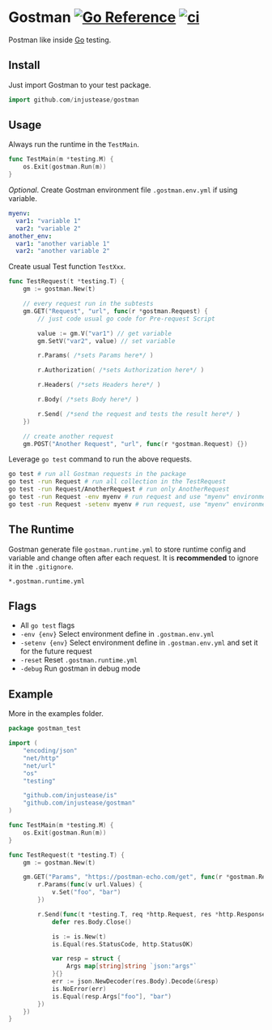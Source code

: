 # Gostman [![Go Reference](https://pkg.go.dev/badge/github.com/injustease/gostman.svg)](https://pkg.go.dev/github.com/injustease/gostman) [![ci](https://github.com/injustease/gostman/actions/workflows/ci.yml/badge.svg)](https://github.com/injustease/gostman/actions/workflows/ci.yml)

Postman like inside [Go](https://golang.org/) testing.

## Install

Just import Gostman to your test package.

```go
import github.com/injustease/gostman
```

## Usage

Always run the runtime in the `TestMain`.

```go
func TestMain(m *testing.M) {
    os.Exit(gostman.Run(m))
}
```

*Optional*. Create Gostman environment file `.gostman.env.yml` if using variable.

```yml
myenv:
  var1: "variable 1"
  var2: "variable 2"
another_env:
  var1: "another variable 1"
  var2: "another variable 2"
```

Create usual Test function `TestXxx`.

```go
func TestRequest(t *testing.T) {
    gm := gostman.New(t)

    // every request run in the subtests
    gm.GET("Request", "url", func(r *gostman.Request) {
        // just code usual go code for Pre-request Script

        value := gm.V("var1") // get variable
        gm.SetV("var2", value) // set variable

        r.Params( /*sets Params here*/ )

        r.Authorization( /*sets Authorization here*/ )

        r.Headers( /*sets Headers here*/ )

        r.Body( /*sets Body here*/ )

        r.Send( /*send the request and tests the result here*/ )
    })

    // create another request
    gm.POST("Another Request", "url", func(r *gostman.Request) {})
```

Leverage `go test` command to run the above requests.

```sh
go test # run all Gostman requests in the package
go test -run Request # run all collection in the TestRequest
go test -run Request/AnotherRequest # run only AnotherRequest
go test -run Request -env myenv # run request and use "myenv" environment
go test -run Request -setenv myenv # run request, use "myenv" environment and set it for the future request
```

## The Runtime

Gostman generate file `gostman.runtime.yml` to store runtime config and variable and change often after each request.
It is **recommended** to ignore it in the `.gitignore`.

```gitignore
*.gostman.runtime.yml
```

## Flags

- All `go test` flags
- `-env {env}` Select environment define in `.gostman.env.yml`
- `-setenv {env}` Select environment define in `.gostman.env.yml` and set it for the future request
- `-reset` Reset `.gostman.runtime.yml`
- `-debug` Run gostman in debug mode

## Example

More in the examples folder.

```go
package gostman_test

import (
    "encoding/json"
    "net/http"
    "net/url"
    "os"
    "testing"

    "github.com/injustease/is"
    "github.com/injustease/gostman"
)

func TestMain(m *testing.M) {
    os.Exit(gostman.Run(m))
}

func TestRequest(t *testing.T) {
    gm := gostman.New(t)

    gm.GET("Params", "https://postman-echo.com/get", func(r *gostman.Request) {
        r.Params(func(v url.Values) {
            v.Set("foo", "bar")
        })

        r.Send(func(t *testing.T, req *http.Request, res *http.Response) {
            defer res.Body.Close()

            is := is.New(t)
            is.Equal(res.StatusCode, http.StatusOK)

            var resp = struct {
                Args map[string]string `json:"args"`
            }{}
            err := json.NewDecoder(res.Body).Decode(&resp)
            is.NoError(err)
            is.Equal(resp.Args["foo"], "bar")
        })
    })
}
```
